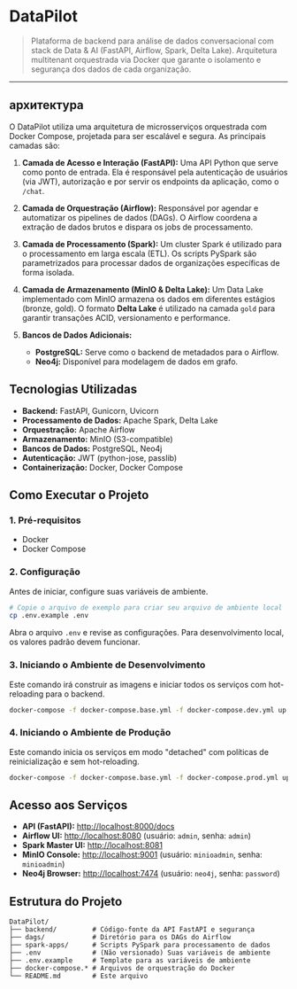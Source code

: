 # DataPilot

> Plataforma de backend para análise de dados conversacional com stack de Data & AI (FastAPI, Airflow, Spark, Delta Lake). Arquitetura multitenant orquestrada via Docker que garante o isolamento e segurança dos dados de cada organização.

---

##  архитектура

O DataPilot utiliza uma arquitetura de microsserviços orquestrada com Docker Compose, projetada para ser escalável e segura. As principais camadas são:

1.  **Camada de Acesso e Interação (FastAPI):** Uma API Python que serve como ponto de entrada. Ela é responsável pela autenticação de usuários (via JWT), autorização e por servir os endpoints da aplicação, como o `/chat`.

2.  **Camada de Orquestração (Airflow):** Responsável por agendar e automatizar os pipelines de dados (DAGs). O Airflow coordena a extração de dados brutos e dispara os jobs de processamento.

3.  **Camada de Processamento (Spark):** Um cluster Spark é utilizado para o processamento em larga escala (ETL). Os scripts PySpark são parametrizados para processar dados de organizações específicas de forma isolada.

4.  **Camada de Armazenamento (MinIO & Delta Lake):** Um Data Lake implementado com MinIO armazena os dados em diferentes estágios (bronze, gold). O formato **Delta Lake** é utilizado na camada `gold` para garantir transações ACID, versionamento e performance.

5.  **Bancos de Dados Adicionais:**
    *   **PostgreSQL:** Serve como o backend de metadados para o Airflow.
    *   **Neo4j:** Disponível para modelagem de dados em grafo.

## Tecnologias Utilizadas

- **Backend:** FastAPI, Gunicorn, Uvicorn
- **Processamento de Dados:** Apache Spark, Delta Lake
- **Orquestração:** Apache Airflow
- **Armazenamento:** MinIO (S3-compatible)
- **Bancos de Dados:** PostgreSQL, Neo4j
- **Autenticação:** JWT (python-jose, passlib)
- **Containerização:** Docker, Docker Compose

## Como Executar o Projeto

### 1. Pré-requisitos

- Docker
- Docker Compose

### 2. Configuração

Antes de iniciar, configure suas variáveis de ambiente.

```sh
# Copie o arquivo de exemplo para criar seu arquivo de ambiente local
cp .env.example .env
```

Abra o arquivo `.env` e revise as configurações. Para desenvolvimento local, os valores padrão devem funcionar.

### 3. Iniciando o Ambiente de Desenvolvimento

Este comando irá construir as imagens e iniciar todos os serviços com hot-reloading para o backend.

```sh
docker-compose -f docker-compose.base.yml -f docker-compose.dev.yml up --build
```

### 4. Iniciando o Ambiente de Produção

Este comando inicia os serviços em modo "detached" com políticas de reinicialização e sem hot-reloading.

```sh
docker-compose -f docker-compose.base.yml -f docker-compose.prod.yml up -d --build
```

## Acesso aos Serviços

- **API (FastAPI):** [http://localhost:8000/docs](http://localhost:8000/docs)
- **Airflow UI:** [http://localhost:8080](http://localhost:8080) (usuário: `admin`, senha: `admin`)
- **Spark Master UI:** [http://localhost:8081](http://localhost:8081)
- **MinIO Console:** [http://localhost:9001](http://localhost:9001) (usuário: `minioadmin`, senha: `minioadmin`)
- **Neo4j Browser:** [http://localhost:7474](http://localhost:7474) (usuário: `neo4j`, senha: `password`)

## Estrutura do Projeto

```
DataPilot/
├── backend/         # Código-fonte da API FastAPI e segurança
├── dags/            # Diretório para os DAGs do Airflow
├── spark-apps/      # Scripts PySpark para processamento de dados
├── .env             # (Não versionado) Suas variáveis de ambiente
├── .env.example     # Template para as variáveis de ambiente
├── docker-compose.* # Arquivos de orquestração do Docker
└── README.md        # Este arquivo
```
